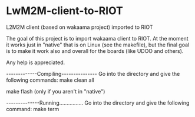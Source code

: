 # LwM2M-client-to-RIOT
L2M2M client (based on wakaama project) imported to RIOT

The goal of this project is to import wakaama client to RIOT.
At the moment it works just in "native" that is on Linux (see the makefile), but the final goal is to make it work also and overall for the boards (like UDOO and others).

Any help is appreciated.


-------------Compiling---------------
Go into the directory and give the following commands:
make clean all

make flash (only if you aren't in "native")

--------------Running................
Go into the directory and give the following command:
make term
